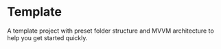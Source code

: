 # Template

A template project with preset folder structure and MVVM architecture to help you get started quickly.
